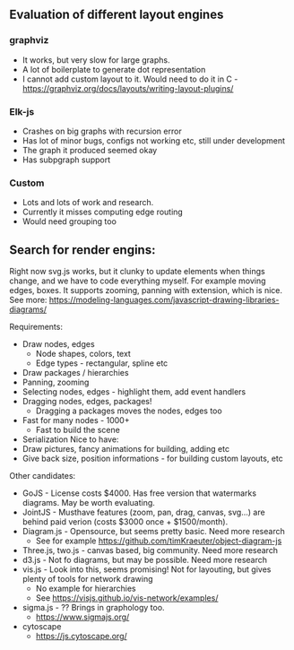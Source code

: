 ## Evaluation of different layout engines

### graphviz
 - It works, but very slow for large graphs. 
 - A lot of boilerplate to generate dot representation
 - I cannot add custom layout to it. 
    Would need to do it in C - https://graphviz.org/docs/layouts/writing-layout-plugins/

### Elk-js
 - Crashes on big graphs with recursion error
 - Has lot of minor bugs, configs not working etc, still under development
 - The graph it produced seemed okay
 - Has subpgraph support

### Custom
 - Lots and lots of work and research.
 - Currently it misses computing edge routing
 - Would need grouping too
 

## Search for render engins:

Right now svg.js works, but it clunky to update elements when things change, and we have to code everything myself.
For example moving edges, boxes. It supports zooming, panning with extension, which is nice.
See more: https://modeling-languages.com/javascript-drawing-libraries-diagrams/

Requirements:
 - Draw nodes, edges
   - Node shapes, colors, text
   - Edge types - rectangular, spline etc
 - Draw packages / hierarchies
 - Panning, zooming
 - Selecting nodes, edges - highlight them, add event handlers
 - Dragging nodes, edges, packages!
   - Dragging a packages moves the nodes, edges too
 - Fast for many nodes - 1000+
   - Fast to build the scene
 - Serialization
Nice to have:
 - Draw pictures, fancy animations for building, adding etc
 - Give back size, position informations - for building custom layouts, etc

Other candidates:
 - GoJS - License costs $4000. Has free version that watermarks diagrams. May be worth evaluating.
 - JointJS - Musthave features (zoom, pan, drag, canvas, svg...) are behind paid verion (costs $3000 once + $1500/month).
 - Diagram.js - Opensource, but seems pretty basic. Need more research
    - See for example https://github.com/timKraeuter/object-diagram-js
 - Three.js, two.js - canvas based, big community. Need more research
 - d3.js - Not fo diagrams, but may be possible. Need more research
 - vis.js - Look into this, seems promising! Not for layouting, but gives plenty of tools for network drawing 
    - No example for hierarchies
    - See https://visjs.github.io/vis-network/examples/
 - sigma.js - ?? Brings in graphology too. 
    - https://www.sigmajs.org/
 - cytoscape
    - https://js.cytoscape.org/

